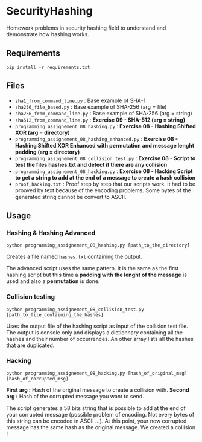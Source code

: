 
# SecurityHashing
Homework problems in security hashing field to understand and demonstrate how hashing works.

## Requirements

    pip install -r requirements.txt

## Files

 - `sha1_from_command_line.py` : Base example of SHA-1
 - `sha256_file_based.py` : Base example of SHA-256 (arg = file)
 - `sha256_from_command_line.py` : Base example of SHA-256 (arg = string)
 - `sha512_from_command_line.py` : **Exercise 09 - SHA-512 (arg = string)**
 - `programming_assignement_08_hashing.py` : **Exercise 08 - Hashing Shifted XOR (arg = directory)**
 - `programming_assignement_08_hashing_enhanced.py` : **Exercise 08 - Hashing Shifted XOR Enhanced with permutation and message lenght padding (arg = directory)**
 - `programming_assignement_08_collision_test.py` : **Exercise 08 - Script to test the files hashes.txt and detect if there are any collision**
 - `programming_assignement_08_hacking.py` : **Exercise 08 - Hacking Script to get a string to add at the end of a message to create a hash collision**
 -  `proof_hacking.txt` : Proof step by step that our scripts work. It had to be prooved by text because of the encoding problems. Some bytes of the generated string cannot be convert to ASCII.
 
## Usage
### Hashing & Hashing Advanced

    python programming_assignement_08_hashing.py [path_to_the_directory]

Creates a file named `hashes.txt` containing the output.  

The advanced script uses the same pattern. It is the same as the first hashing script but this time a **padding with the lenght of the message** is used and also a **permutation** is done.

### Collision testing

    python programming_assignement_08_collision_test.py [path_to_file_containing_the_hashes]
Uses the output file of the hashing script as input of the collision test file. 
The output is console only and displays a dictionnary containing all the hashes and their number of occurrences. An other array lists all the hashes that are duplicated.

### Hacking

    python programming_assignement_08_hacking.py [hash_of_original_msg] [hash_of_corrupted_msg]
**First arg :** Hash of the original message to create a collision with.
**Second arg :** Hash of the corrupted message you want to send. 

The script generates a 58 bits string that is possible to add at the end of your corrupted message (possible problem of encoding. Not every bytes of this string can be encoded in ASCII ...). At this point, your new corrupted message has the same hash as the original message. We created a collision !
    

